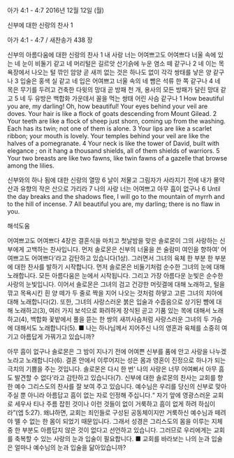 아가 4:1 - 4:7 
2016년 12월 12일 (월)

신부에 대한 신랑의 찬사 1



아가 4:1 - 4:7 / 새찬송가 438 장


신부의 아름다움에 대한 신랑의 찬사
1 내 사랑 너는 어여쁘고도 어여쁘다 너울 속에 있는 네 눈이 비둘기 같고 네 머리털은 길르앗 산기슭에 누운 염소 떼 같구나 2 네 이는 목욕장에서 나오는 털 깎인 암양 곧 새끼 없는 것은 하나도 없이 각각 쌍태를 낳은 양 같구나 3 입술은 홍색 실 같고 네 입은 어여쁘고 너울 속의 네 뺨은 석류 한 쪽 같구나 4 네 목은 무기를 두려고 건축한 다윗의 망대 곧 방패 천 개, 용사의 모든 방패가 달린 망대 같고 5 네 두 유방은 백합화 가운데서 꼴을 먹는 쌍태 어린 사슴 같구나
1 How beautiful you are, my darling! Oh, how beautiful! Your eyes behind your veil are doves. Your hair is like a flock of goats descending from Mount Gilead. 2 Your teeth are like a flock of sheep just shorn, coming up from the washing. Each has its twin; not one of them is alone. 3 Your lips are like a scarlet ribbon; your mouth is lovely. Your temples behind your veil are like the halves of a pomegranate. 4 Your neck is like the tower of David, built with elegance ; on it hang a thousand shields, all of them shields of warriors. 5 Your two breasts are like two fawns, like twin fawns of a gazelle that browse among the lilies. 

신부와의 하나 됨에 대한 신랑의 열망
6 날이 저물고 그림자가 사라지기 전에 내가 몰약 산과 유향의 작은 산으로 가리라 7 나의 사랑 너는 어여쁘고 아무 흠이 없구나
6 Until the day breaks and the shadows flee, I will go to the mountain of myrrh and to the hill of incense. 7 
All beautiful you are, my darling; there is no flaw in you.

해석도움





어여쁘고도 어여쁘다 
4장은 결혼식을 마치고 첫날밤을 맞은 솔로몬이 그의 사랑하는 신부에게 고백하는 찬사입니다. 먼저 솔로몬은 신부의 너울을 쓴 술람미 여인을 향하여‘ 어여쁘고도 어여쁘다’라고 감탄하고 있습니다(1상). 그러면서 그녀의 육체 한 부분 한 부분에 대한 찬사를 발하기 시작합니다. 먼저 솔로몬은 비둘기처럼 순수한 그녀의 눈에 대해 노래합니다. 모든 아름다움은 눈에서 시작됩니다. 그리고 가장 아름다운 눈빛은 순수한 사랑의 눈빛입니다. 이어서 솔로몬은 그녀의 검고 건강한 머릿결에 대해 노래하고, 털을 깎고 목욕시킨 흰 양 떼가 두 줄로 짝을 지어 나오는 것처럼 하얗고 고른 그녀의 치아에 대해 노래합니다(2). 또한, 그녀의 사랑스러운 붉은 입술과 수줍음으로 상기된 뺨에 대해 노래하고(3), 여러 가지 보석으로 화려하게 장식된 곧고 기품 있는 목에 대해서 노래하고(4), 백합화 꽃밭에서 풀을 뜯는 한 쌍의 새끼사슴처럼 사랑스러운 그녀의 두 가슴에 대해서도 노래합니다(5).
■ 나는 하나님께서 지어주신 나의 영혼과 육체를 소중히 여기고 아름답게 가꿔가고 있습니까?

아무 흠이 없구나 
솔로몬은 그 밤이 지나기 전에 어여쁜 신부를 품에 안고 사랑을 나누겠노라고 노래합니다(6). 결혼 안에서 이루어지는 성은 몸과 영혼이 진정으로 하나가 되는 극치의 기쁨을 주는 것입니다. 솔로몬은 다시 한 번‘ 나의 사랑은 너무 어여뻐서 아무 흠도 발견할 수 없다’라고 감탄하고 있습니다(7). 신부에 대한 솔로몬의 찬사는 교회를 향한 예수 그리스도의 찬사를 잘 보여 주고 있습니다. 예수님은 우리를 당신의 신부로 맞아 주실 뿐 아니라 아름답고 흠이 없는 자로 인정해 주십니다.“ 자기 앞에 영광스러운 교회로 세우사 티나 주름 잡힌 것이나 이런 것들이 없이 거룩하고 흠이 없게 하려 하심이라”(엡 5:27). 왜냐하면, 교회는 죄인들로 구성된 공동체이지만 거룩하신 예수님과 떼려야 뗄 수 없는 한 몸이 되었기 때문입니다. 그래서 성경은 그리스도의 몸을 이루는 지체 중 한 부분도 아름답지 않은 것이 없다고 선언하고 있습니다. 그러므로 우리에게는 교회를 축복할 수 있는 사랑의 눈과 입술이 필요합니다.
■ 교회를 바라보는 나의 눈과 입술은 얼마나 예수님의 눈과 입술을 닮아있습니까?